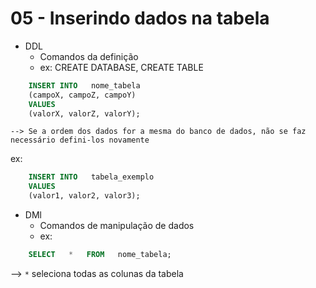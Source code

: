 # 05 - Inserindo dados na tabela

* DDL
    - Comandos da definição
    - ex: CREATE DATABASE, CREATE TABLE

```SQL
    INSERT INTO   nome_tabela
    (campoX, campoZ, campoY)
    VALUES
    (valorX, valorZ, valorY);
```
    --> Se a ordem dos dados for a mesma do banco de dados, não se faz necessário defini-los novamente

ex: 
```SQL
    INSERT INTO   tabela_exemplo
    VALUES
    (valor1, valor2, valor3);
```

* DMl  
    - Comandos de manipulação de dados
    - ex: 
```SQL
    SELECT   *   FROM   nome_tabela;    
```   
--> `*` seleciona todas as colunas da tabela

        
